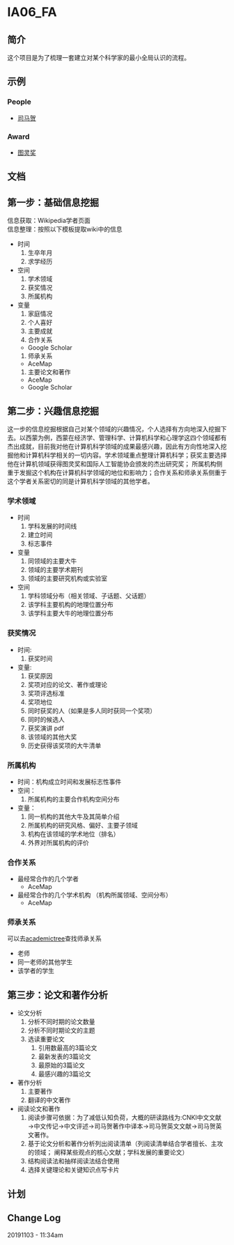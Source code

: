 # IA06_FA
## 简介
这个项目是为了梳理一套建立对某个科学家的最小全局认识的流程。

## 示例
### People
- [司马贺](https://github.com/kun-g/IA06_FA/blob/master/People_Herbert.A.Simon.md)

### Award
- [图灵奖](https://github.com/kun-g/IA06_FA/blob/master/Award_Turing.Award.md)

## 文档
## 第一步：基础信息挖掘
信息获取：Wikipedia学者页面  
信息整理：按照以下模板提取wiki中的信息
- 时间  
  1. 生卒年月  
  2. 求学经历  
- 空间  
  1. 学术领域  
  1. 获奖情况
  1. 所属机构
- 变量  
  1. 家庭情况  
  1. 个人喜好  
  1. 主要成就
  1. 合作关系
    - Google Scholar
  1. 师承关系
    - AceMap
  1. 主要论文和著作
    - AceMap
    - Google Scholar
 

## 第二步：兴趣信息挖掘
这一步的信息挖掘根据自己对某个领域的兴趣情况，个人选择有方向地深入挖掘下去。以西蒙为例，西蒙在经济学、管理科学、计算机科学和心理学这四个领域都有杰出成就，目前我对他在计算机科学领域的成果最感兴趣，因此有方向性地深入挖掘他和计算机科学相关的一切内容。学术领域重点整理计算机科学；获奖主要选择他在计算机领域获得图灵奖和国际人工智能协会颁发的杰出研究奖； 所属机构侧重于发掘这个机构在计算机科学领域的地位和影响力；合作关系和师承关系侧重于这个学者关系密切的同是计算机科学领域的其他学者。 

### 学术领域
- 时间  
    1.  学科发展的时间线
    2.  建立时间
    3.  标志事件 
- 变量
    1. 同领域的主要大牛
    2. 领域的主要学术期刊
    3. 领域的主要研究机构或实验室 
- 空间  
    1. 学科领域分布（相关领域、子话题、父话题）
    2. 该学科主要机构的地理位置分布
    3. 该学科主要大牛的地理位置分布

### 获奖情况
- 时间:  
    1. 获奖时间
- 变量:   
    1. 获奖原因 
    2. 奖项对应的论文、著作或理论
    3. 奖项评选标准
    4. 奖项地位
    3. 同时获奖的人（如果是多人同时获同一个奖项） 
    4. 同时的候选人 
    4. 获奖演讲 pdf
    5. 该领域的其他大奖
    6. 历史获得该奖项的大牛清单


### 所属机构
 - 时间：机构成立时间和发展标志性事件
 - 空间： 
    1. 所属机构的主要合作机构空间分布
 - 变量：
     1.  同一机构的其他大牛及其简单介绍
     2.  所属机构的研究风格、偏好、主要子领域
     3.  机构在该领域的学术地位（排名） 
     3.  外界对所属机构的评价

### 合作关系
- 最经常合作的几个学者
  - AceMap
- 最经常合作的几个学术机构 （机构所属领域、空间分布） 
  - AceMap


### 师承关系
可以去[academictree](https://academictree.org/)查找师承关系
- 老师 
- 同一老师的其他学生
- 该学者的学生 


## 第三步：论文和著作分析
- 论文分析 
    1. 分析不同时期的论文数量
    2. 分析不同时期论文的主题
    3. 选读重要论文
        1. 引用数最高的3篇论文
        2. 最新发表的3篇论文
        3. 最原始的3篇论文
        4. 最感兴趣的3篇论文
- 著作分析
    1. 主要著作
    2. 翻译的中文著作
- 阅读论文和著作
    1. 阅读步骤可依据：为了减低认知负荷，大概的研读路线为:CNKI中文文献→中文传记→中文评述→司马贺著作中译本→司马贺英文文献→司马贺英文著作。  
    2. 基于论文分析和著作分析列出阅读清单（列阅读清单结合学者擅长、主攻的领域； 阐释某些观点的核心文献；学科发展的重要论文） 
    2. 结构阅读法和抽样阅读法结合使用
    3. 选择关键理论和关键知识点写卡片

## 计划

## Change Log
20191103 - 11:34am 
